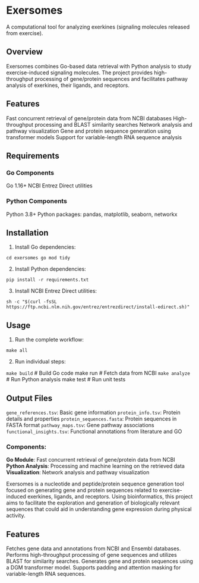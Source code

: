 # Exersomes

A computational tool for analyzing exerkines (signaling molecules released from exercise).

## Overview

Exersomes combines Go-based data retrieval with Python analysis to study exercise-induced signaling molecules. The project provides high-throughput processing of gene/protein sequences and facilitates pathway analysis of exerkines, their ligands, and receptors.

## Features
Fast concurrent retrieval of gene/protein data from NCBI databases
High-throughput processing and BLAST similarity searches
Network analysis and pathway visualization
Gene and protein sequence generation using transformer models
Support for variable-length RNA sequence analysis

## Requirements

### Go Components
Go 1.16+
NCBI Entrez Direct utilities

### Python Components
Python 3.8+
Python packages: pandas, matplotlib, seaborn, networkx

## Installation

1. Install Go dependencies:

```
cd exersomes go mod tidy
```

2. Install Python dependencies:

```
pip install -r requirements.txt
```

3. Install NCBI Entrez Direct utilities:

```
sh -c "$(curl -fsSL https://ftp.ncbi.nlm.nih.gov/entrez/entrezdirect/install-edirect.sh)"
```

## Usage

1. Run the complete workflow:

```
make all
```

2. Run individual steps:

```make build``` # Build Go code make run # Fetch data from NCBI 
```make analyze ``` # Run Python analysis make test # Run unit tests



## Output Files

`gene_references.tsv`: Basic gene information
`protein_info.tsv`: Protein details and properties
`protein_sequences.fasta`: Protein sequences in FASTA format
`pathway_maps.tsv`: Gene pathway associations
`functional_insights.tsv`: Functional annotations from literature and GO

### Components:

**Go Module**: Fast concurrent retrieval of gene/protein data from NCBI
**Python Analysis**: Processing and machine learning on the retrieved data
**Visualization**: Network analysis and pathway visualization

Exersomes is a nucleotide and peptide/protein sequence generation tool focused on generating gene and protein sequences related to exercise-induced exerkines, ligands, and receptors. Using bioinformatics, this project aims to facilitate the exploration and generation of biologically relevant sequences that could aid in understanding gene expression during physical activity.

## Features
Fetches gene data and annotations from NCBI and Ensembl databases.
Performs high-throughput processing of gene sequences and utilizes BLAST for similarity searches.
Generates gene and protein sequences using a DGM transformer model.
Supports padding and attention masking for variable-length RNA sequences.